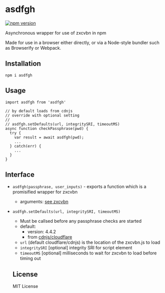 # asdfgh

[![npm version](https://badge.fury.io/js/asdfgh.svg)](https://badge.fury.io/js/asdfgh)

Asynchronous wrapper for use of zxcvbn in npm

Made for use in a browser either directly, or via a Node-style bundler such as Browserify or Webpack.

## Installation

```
npm i asdfgh
```

## Usage

```
import asdfgh from 'asdfgh'

// by default loads from cdnjs
// override with optional setting
//
// asdfgh.setDefaults(url, integritySRI, timeoutMS)
async function checkPassphrase(pwd) {
  try {
    var result = await asdfgh(pwd);
    ...
  } catch(err) {
    ...
  }
}

```

## Interface

* `asdfgh(passphrase, user_inputs)` - exports a function which is a promisified wrapper for zxcvbn
  * arguments: [see zxcvbn](https://github.com/dropbox/zxcvbn)
* `asdfgh.setDefaults(url, integritySRI, timeoutMS)`
  * Must be callsed before any passphrase checks are started
  * default:
    * version: 4.4.2
    * from [cdnjs/cloudflare](https://cdnjs.com/libraries/zxcvbn)
  * `url` (default cloudflare/cdnjs) is the location of the zxcvbn.js to load
  * `integritySRI` [optional] integrity SRI for script element
  * `timeoutMS` [optional] milliseconds to wait for zxcvbn to load before timing out


  ## License

  MIT License